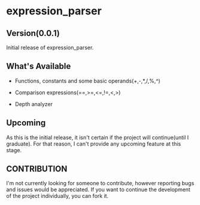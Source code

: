 # expression_parser
Version(0.0.1)
-
Initial release of expression_parser.


What's Available
-
- Functions, constants and some basic operands(+,-,*,/,%,^)

- Comparison expressions(==,>=,<=,!=,<,>)

- Depth analyzer 

Upcoming
-
As this is the initial release, it isn't certain if the project will continue(until I graduate). For that reason, I can't provide any upcoming feature at this stage.


CONTRIBUTION
-
I'm not currently looking for someone to contribute, however reporting bugs and issues would be appreciated. 
If you want to continue the development of the project individually, you can fork it.

